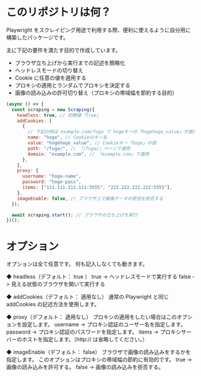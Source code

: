# このリポジトリは何？

Playwright をスクレイピング用途で利用する際、便利に使えるように自分用に構築したパッケージです。

主に下記の要件を満たす目的で作成しています。

- ブラウザ立ち上げから実行までの記述を簡略化
- ヘッドレスモードの切り替え
- Cookie に任意の値を適用する
- プロキシの適用とランダムでプロキシを決定する
- 画像の読み込みの許可切り替え（プロキシの帯域幅を節約する目的）

```javascript
(async () => {
  const scraping = new Scraping({
    headless: true, // 初期値「true」
    addCookies: [
      {
        // 下記の例は example.com/fuga で hogeキーの「hogehoge_value」が適用される例
        name: "hoge", // Cookieのキー名
        value: "hogehoge_value", // Cookieキー「hoge」の値
        path: "/fuga/", // 「/fuga/」ページで適用
        domain: "example.com", // 「example.com」で適用
      },
    ],
    proxy: {
      username: "hoge-name",
      password: "hoge-pass",
      items: ["111.111.111.111:5555", "222.222.222.222:5555"],
    },
    imageEnable: false, // ブラウザ上で画像データの受信を拒否する
  });

  await scraping.start(); // ブラウザの立ち上げを実行
})();
```

# オプション

オプションは全て任意です。
何も記入しなくても動きます。

◆ headless（デフォルト： true ）
true -> ヘッドレスモードで実行する
false -> 見える状態のブラウザを開いて実行する

◆ addCookies（デフォルト： 適用なし）
通常の Playwright と同じ addCookies の記述方法を使用します。

◆ proxy（デフォルト： 適用なし）
プロキシの適用をしたい場合はこのオプションを設定します。
username -> プロキシ認証のユーザー名を指定します。
password -> プロキシ認証のパスワードを指定します。
items -> プロキシサーバーのホストを指定します。（http:// は省略してください。）

◆ imageEnable（デフォルト： false）
ブラウザで画像の読み込みをするかを指定します。
このオプションはプロキシの帯域幅の節約に有効的です。
true -> 画像の読み込みを許可する。
false -> 画像の読み込みを拒否する。
